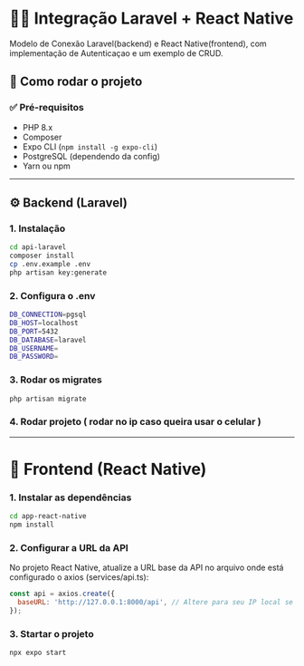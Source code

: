 # 📱🔗 Integração Laravel + React Native

Modelo de Conexão Laravel(backend) e React Native(frontend), com implementação de Autenticaçao e um exemplo de CRUD.

## 🚀 Como rodar o projeto

### ✅ Pré-requisitos

- PHP 8.x
- Composer
- Expo CLI (`npm install -g expo-cli`)
- PostgreSQL (dependendo da config)
- Yarn ou npm

---

## ⚙️ Backend (Laravel)

### 1. Instalação

```bash
cd api-laravel
composer install
cp .env.example .env
php artisan key:generate
```

### 2. Configura o .env
```bash
DB_CONNECTION=pgsql
DB_HOST=localhost
DB_PORT=5432
DB_DATABASE=laravel
DB_USERNAME=
DB_PASSWORD=
```

### 3. Rodar os migrates
```bash
php artisan migrate
```
### 4. Rodar projeto ( rodar no ip caso queira usar o celular )
---

# 📱 Frontend (React Native)

### 1. Instalar as dependências 
```bash
cd app-react-native
npm install
```

### 2. Configurar a URL da API

No projeto React Native, atualize a URL base da API no arquivo onde está configurado o axios (services/api.ts):
```js
const api = axios.create({
  baseURL: 'http://127.0.0.1:8000/api', // Altere para seu IP local se testar no celular
});
```

### 3. Startar o projeto 
```bash
npx expo start
```
